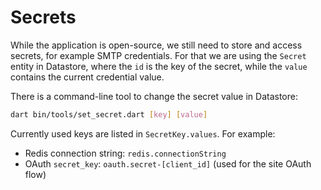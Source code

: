 # Secrets

While the application is open-source, we still need to store and access
secrets, for example SMTP credentials. For that we are using the `Secret`
entity in Datastore, where the `id` is the key of the secret, while the
`value` contains the current credential value.

There is a command-line tool to change the secret value in Datastore:

````bash
dart bin/tools/set_secret.dart [key] [value]
````

Currently used keys are listed in `SecretKey.values`. For example:
- Redis connection string: `redis.connectionString`
- OAuth `secret_key`: `oauth.secret-[client_id]` (used for the site OAuth flow)
